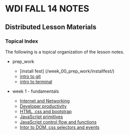 # WDI FALL 14 NOTES
## Distributed Lesson Materials

###  Topical Index

The following is a topical organization of the lesson notes.
* prep_work
  * [install fest] (/week_00_prep_work/installfest/)
  * [intro to git](/week_00_prep_work/intro_to_git/)
  * [intro to terminal](/week_00_prep_work/intro_to_terminal)

* week 1 - fundamentals
  * [Internet and Networking](https://github.com/wdi-sf-fall/notes/tree/master/week_01_fundamentals/day_1_web_basics/dusk_web_intro)
  * [Developer productivity](https://github.com/wdi-sf-fall/notes/tree/master/week_01_fundamentals/day_2_productivity_htmlcssbootstrap/dawn_developer_productivity)
  * [HTML, css and bootstrap](https://github.com/wdi-sf-fall/notes/tree/master/week_01_fundamentals/day_2_productivity_htmlcssbootstrap/dusk_html_css%20and%20bootstrap)
  * [JavaScript primitives](https://github.com/wdi-sf-fall/notes/tree/master/week_01_fundamentals/day_3_intro_to_javascript/dawn_js_primitives)
  * [JavaScript control flow and functions](https://github.com/wdi-sf-fall/notes/tree/master/week_01_fundamentals/day_3_intro_to_javascript/dusk_control_flow_and_functions)
  * [Intor to DOM, css selectors and events](https://github.com/wdi-sf-fall/notes/tree/master/week_01_fundamentals/day_4_dom_events)
  
